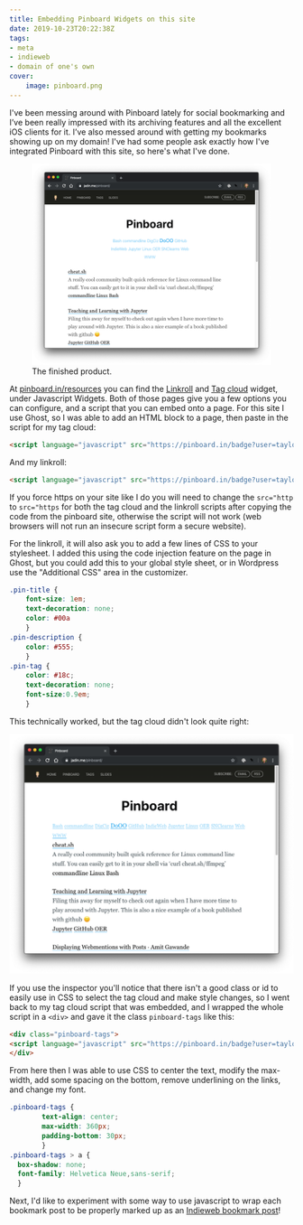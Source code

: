 ```yaml
---
title: Embedding Pinboard Widgets on this site
date: 2019-10-23T20:22:38Z
tags:
- meta
- indieweb
- domain of one's own
cover:
    image: pinboard.png
---
```


I've been messing around with Pinboard lately for social bookmarking and I’ve been really impressed with its archiving features and all the excellent iOS clients for it. I’ve also messed around with getting my bookmarks showing up on my domain! I've had some people ask exactly how I've integrated Pinboard with this site, so here's what I've done.

<figure>
    <img src="Screen-Shot-2019-10-23-at-4.43.01-PM.png">
    <figcaption>
        The finished product.
    </figcaption>
</figure>


At [pinboard.in/resources](https://pinboard.in/resources) you can find the [Linkroll](https://pinboard.in/resources/linkroll) and [Tag cloud](https://pinboard.in/resources/tag_cloud/) widget, under Javascript Widgets. Both of those pages give you a few options you can configure, and a script that you can embed onto a page. For this site I use Ghost, so I was able to add an HTML block to a page, then paste in the script for my tag cloud:

```html
<script language="javascript" src="https://pinboard.in/badge?user=taylorjadin&num=40&color=040069998999-040069993000&size=12-30"></script>
```

And my linkroll:

```html
<script language="javascript" src="https://pinboard.in/badge?user=taylorjadin&num=40&color=040069998999-040069993000&size=12-30"></script>
```

If you force https on your site like I do you will need to change the `src="http` to `src="https` for both the tag cloud and  the linkroll scripts after copying the code from the pinboard site, otherwise the script will not work (web browsers will not run an insecure script form a secure website).

For the linkroll, it will also ask you to add a few lines of CSS to your stylesheet. I added this using the code injection feature on the page in Ghost, but you could add this to your global style sheet, or in Wordpress use the "Additional CSS" area in the customizer.

```css
.pin-title {
    font-size: 1em;
    text-decoration: none;
    color: #00a
    }
.pin-description {
    color: #555;
    }
.pin-tag {
    color: #18c;
    text-decoration: none;
    font-size:0.9em;
    }
```

This technically worked, but the tag cloud didn't look quite right:

![screenshot of jadin.me/pinboard](Screen-Shot-2019-10-23-at-3.29.25-PM.png)

If you use the inspector you'll notice that there isn't a good class or id to easily use in CSS to select the tag cloud and make style changes, so I went back to my tag cloud script that was embedded, and I wrapped the whole script in a `<div>` and gave it the class `pinboard-tags` like this:

```html
<div class="pinboard-tags">
<script language="javascript" src="https://pinboard.in/badge?user=taylorjadin&num=40&color=86CFF7-109FED&size=18-22"></script>
</div>
```

From here then I was able to use CSS to center the text, modify the max-width, add some spacing on the bottom, remove underlining on the links, and change my font.

```css
.pinboard-tags {
        text-align: center;
        max-width: 360px;
        padding-bottom: 30px;
        }
.pinboard-tags > a {
  box-shadow: none;
  font-family: Helvetica Neue,sans-serif;
  }
```

Next, I'd like to experiment with some way to use javascript to wrap each bookmark post to be properly marked up as an [Indieweb bookmark post](https://indieweb.org/bookmark)!